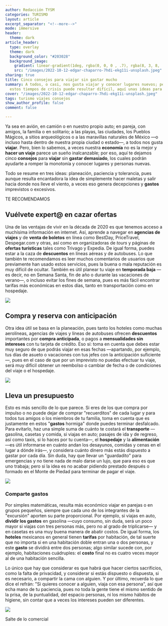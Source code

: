 ```yaml
---
author: Redacción TYSM
categories: TURISMO
layout: article
excerpt_separator: "<!--more-->"
mode: immersive
header:
  theme: dark
article_header:
  type: overlay
  theme: dark
  background_color: "#203028"
  background_image:
    gradient: linear-gradient(1deg, rgba(0, 0, 0 , .7), rgba(8, 3, 8, .9))
    src: "/images/2022-10-12-edgar-chaparro-7hdi-ekg11i-unsplash.jpeg"
sharing: true
title: Cinco consejos para viajar sin gastar mucho
summary: A todos, o casi, nos gusta viajar y conocer lugares nuevos; pero como en
  estos tiempos de crisis puede resultar difícil, aquí unas ideas para no gastar tanto…
cover: "/images/2022-10-12-edgar-chaparro-7hdi-ekg11i-unsplash.jpeg"
tags: turismo viajes consejos
show_author_profile: false
comment: false

---
```

Ya sea en avión, en camión o en nuestro propio auto; en pareja, con amigos, la familia o en solitario; a las playas, las ciudades, los Pueblos Mágicos, a sitios arqueológicos o a las maravillas naturales de México —o incluso hasta dentro de nuestra propia ciudad o estado—, a todos nos gusta **viajar**. Pero, bien lo sabemos, a veces nuestra **economía** no es la mejor y **hacer un viaje** parece un sueño inalcanzable; por eso, aquí te dejamos cinco **consejos** para **viajar** sin **gastar demasiado**, los cuales podrán ayudarte a romper la monotonía y conocer lugares y personas nuevas.

Todo se resume en tres ideas: planeación, paciencia y tolerancia, pues aunque resulta encantadora la idea de simplemente hacer maletas y salir hacia donde nos lleve el viento, a veces eso genera decepciones y **gastos** imprevistos o excesivos.

TE RECOMENDAMOS

## Vuélvete expert@ en cazar ofertas

Una de las ventajas de vivir en la década de 2020 es que tenemos acceso a muchísima información en internet. Así, aprende a navegar en **agencias de viajes** y de **venta de boletos** en línea como BestDay, PriceTravel, Despegar.com y otras, así como en organizadoras de _tours_ y páginas de **ofertas turísticas** tales como Trivago y Expedia. De igual forma, puedes estar a la caza de **descuentos** en líneas aéreas y de autobuses. Lo que también te recomendamos es leer muchos comentarios de usuarios que previamente han usado estos servicios, pues la buena o mala reputación es muy difícil de ocultar. También es útil planear tu viaje en **temporada baja** —es decir, no en Semana Santa, fin de año o durante las vacaciones de verano—, o incluso evitar los fines de semana, pues es más fácil encontrar tarifas más económicas en estos días, tanto en transportación como en hospedaje.

![](https://upload.wikimedia.org/wikipedia/commons/thumb/5/5d/Tourist_Serengeti.png/1024px-Tourist_Serengeti.png)

## Compra y reserva con anticipación

Otra idea útil se basa en la planeación, pues tanto los hoteles como muchas aerolíneas, agencias de viajes y líneas de autobuses ofrecen **descuentos** importantes por **compra anticipada**, o pagos a **mensualidades sin intereses** con tu tarjeta de crédito. Eso sí: toma en cuenta que debes estar muy seguro de que podrás viajar en esas fechas —apartando, por ejemplo, tus días de asueto o vacaciones con tus jefes con la anticipación suficiente—, pues en el caso de que por un imprevisto no puedas efectuar tu viaje, será muy difícil obtener un reembolso o cambiar de fecha o de condiciones del viaje o el hospedaje.

![](https://upload.wikimedia.org/wikipedia/commons/thumb/5/56/Hotel-room-renaissance-columbus-ohio.jpg/1024px-Hotel-room-renaissance-columbus-ohio.jpg)

## Lleva un presupuesto

Esto es más sencillo de lo que parece. Si eres de los que compra por impulso o no puede dejar de comprar "recuerditos" de cada lugar y para todos tus amigos o los miembros de tu familia, toma en cuenta que es justamente en estos "**gastos** hormiga" donde puedes terminar desfalcado. Para evitarlo, haz una simple suma de cuánto te costará el **transporte** —gasolina, casetas y comida, si viajas en auto; pasajes de ida y de regreso, así como taxis, si lo haces por tu cuenta—, el **hospedaje** y la **alimentación** —es útil informarse en cuánto andan los desayunos, comidas y cenas en el lugar a dónde irás—, y considera cuánto dinero más estás dispuesto a gastar por cada día. Sin duda, hay que llevar un "guardadito" para emergencias y no tiene nada de malo darse un lujo, que para eso es que uno trabaja; pero si la idea es no acabar pidiendo prestado después o formado en el Monte de Piedad para terminar de pagar el viaje.

![](https://upload.wikimedia.org/wikipedia/commons/thumb/4/48/Czech_Wallet.jpg/1024px-Czech_Wallet.jpg)

### Comparte gastos

Por simples matemáticas, resulta más económico viajar en parejas o en grupos pequeños, siempre que cada uno de los integrantes de la "excursión" aporten su parte proporcional. Por ejemplo, si viajas en auto, **dividir los gastos** en gasolina —cuyo consumo, sin duda, será un poco mayor si viajas con tres personas más, pero no al grado de triplicarse— y en casetas es una muy buena manera de abatir costos. De igual forma, los **hoteles** mexicanos en general tienen **tarifas** por habitación, de tal suerte que no importa si en una habitación doble entran una o dos personas, y este **gasto** se dividirá entre dos personas; algo similar sucede con, por ejemplo, habitaciones cuádruples: el **costo** final no es cuatro veces mayor al de una habitación sencilla. 

Lo único que hay que considerar es que habrá que hacer ciertos sacrificios, como la falta de privacidad, y considerar si estás dispuesto o dispuesta, si es necesario, a compartir la cama con alguien. Y por último, recuerda lo que dice el refrán: "Si quieres conocer a alguien, viaja con esa persona", así que echa mano de tu paciencia, pues no toda la gente tiene el mismo sentido de la prisa, de la puntualidad, del espacio personas, ni los mismo hábitos de higiene, sin contar que a veces los intereses pueden ser diferentes.

![](https://upload.wikimedia.org/wikipedia/commons/9/92/Pointe_de_Grave_toeristische_trein_2019_04.jpg)

Salte de lo comercial